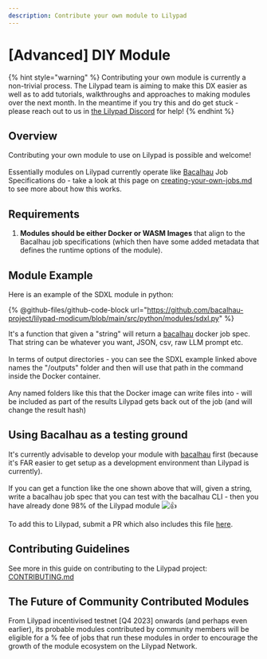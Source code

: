 ```yaml
---
description: Contribute your own module to Lilypad
---
```


# \[Advanced] DIY Module

{% hint style="warning" %}
Contributing your own module is currently a non-trivial process. The Lilypad team is aiming to make this DX easier as well as to add tutorials, walkthroughs and approaches to making modules over the next month. In the meantime if you try this and do get stuck - please reach out to us in [the Lilypad Discord](https://lilypad.team/discord) for help!
{% endhint %}

## Overview

Contributing your own module to use on Lilypad is possible and welcome!\
\
Essentially modules on Lilypad currently operate like [Bacalhau](https://docs.bacalhau.org) Job Specifications do - take a look at this page on [creating-your-own-jobs.md](../../lilypad-v0-deprecated/reference/creating-your-own-jobs.md "mention") to see more about how this works.

## Requirements

1. **Modules should be either Docker or WASM Images** that align to the Bacalhau job specifications (which then have some added metadata that defines the runtime options of the module).

## Module Example

Here is an example of the SDXL module in python:

{% @github-files/github-code-block url="https://github.com/bacalhau-project/lilypad-modicum/blob/main/src/python/modules/sdxl.py" %}

It's a function that given a "string" will return a [bacalhau](../../lilypad-v0-deprecated/reference/creating-your-own-jobs.md) docker job spec. That string can be whatever you want, JSON, csv, raw LLM prompt etc.\
\
In terms of output directories - you can see the SDXL example linked above names the "/outputs" folder and then will use that path in the command inside the Docker container.\
\
Any named folders like this that the Docker image can write files into - will be included as part of the results Lilypad gets back out of the job (and will change the result hash)

## Using Bacalhau as a testing ground

It's currently advisable to develop your module with [bacalhau](https://docs.bacalhau.org) first (because it's FAR easier to get setup as a development environment than Lilypad is currently).\
\
If you can get a function like the one shown above that will, given a string, write a bacalhau job spec that you can test with the bacalhau CLI - then you have already done 98% of the Lilypad module ![:+1:](https://a.slack-edge.com/production-standard-emoji-assets/14.0/apple-medium/1f44d.png)

To add this to Lilypad, submit a PR which also includes this file [here](https://github.com/bacalhau-project/lilypad-modicum/blob/main/src/python/modicum/Modules.py).

## Contributing Guidelines

See more in this guide on contributing to the Lilypad project: [CONTRIBUTING.md](https://github.com/bacalhau-project/lilypad-modicum/blob/main/CONTRIBUTING.md)

## The Future of Community Contributed Modules

From Lilypad incentivised testnet \[Q4 2023] onwards (and perhaps even earlier), its probable modules contributed by community members will be eligible for a % fee of jobs that run these modules in order to encourage the growth of the module ecosystem on the Lilypad Network.
